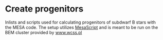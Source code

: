 # Create progenitors

Inlists and scripts used for calculating progenitors of subdwarf B stars with the MESA code. The setup utilizes [MesaScript](https://github.com/wmwolf/MesaScript) and is meant to be run on the BEM cluster provided by www.wcss.pl
